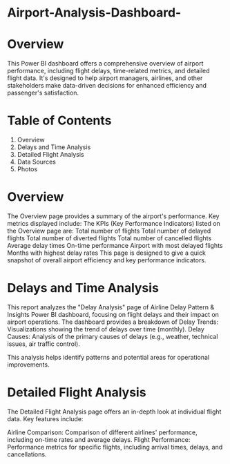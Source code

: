 # Airport-Analysis-Dashboard-
# Overview 
This Power BI dashboard offers a comprehensive overview of airport performance, including flight delays, time-related metrics, and detailed flight data.  It's designed to help airport managers, airlines, and other stakeholders make data-driven decisions for enhanced efficiency and passenger's satisfaction.
# Table of Contents 
1. Overview
2. Delays and Time Analysis
3. Detailed Flight Analysis
4. Data Sources
5. Photos
# Overview 
The Overview page provides a summary of the airport's performance. Key metrics displayed include:
The KPIs (Key Performance Indicators) listed on the Overview page are:
  Total number of flights
  Total number of delayed flights
  Total number of diverted flights
  Total number of cancelled flights
  Average delay times
  On-time performance
  Airport with most delayed flights
  Months with highest delay rates
This page is designed to give a quick snapshot of overall airport efficiency and key performance indicators.
# Delays and Time Analysis
This report analyzes the "Delay Analysis" page of Airline Delay Pattern & Insights Power BI dashboard, focusing on flight delays and their impact on airport operations. 
The dashboard provides a breakdown of 
Delay Trends: Visualizations showing the trend of delays over time (monthly).
Delay Causes: Analysis of the primary causes of delays (e.g., weather, technical issues, air traffic control).

This analysis helps identify patterns and potential areas for operational improvements.
# Detailed Flight Analysis 

The Detailed Flight Analysis page offers an in-depth look at individual flight data. Key features include:

Airline Comparison: Comparison of different airlines' performance, including on-time rates and average delays.
Flight Performance: Performance metrics for specific flights, including arrival times, delays, and cancellations.


